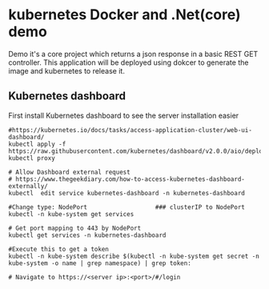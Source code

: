# kubernetes Docker and .Net(core) demo


Demo it's a core project which returns a json response in a basic REST GET controller. This application will be deployed using dokcer to generate the image and kubernetes to release it.


## Kubernetes dashboard
First install Kubernetes dashboard to see the server installation easier

```
#https://kubernetes.io/docs/tasks/access-application-cluster/web-ui-dashboard/
kubectl apply -f https://raw.githubusercontent.com/kubernetes/dashboard/v2.0.0/aio/deploy/recommended.yaml
kubectl proxy

# Allow Dashboard external request 
# https://www.thegeekdiary.com/how-to-access-kubernetes-dashboard-externally/
kubectl  edit service kubernetes-dashboard -n kubernetes-dashboard

#Change type: NodePort                   ### clusterIP to NodePort
kubectl -n kube-system get services

# Get port mapping to 443 by NodePort
kubectl get services -n kubernetes-dashboard

#Execute this to get a token 
kubectl -n kube-system describe $(kubectl -n kube-system get secret -n kube-system -o name | grep namespace) | grep token:

# Navigate to https://<server ip>:<port>/#/login
```